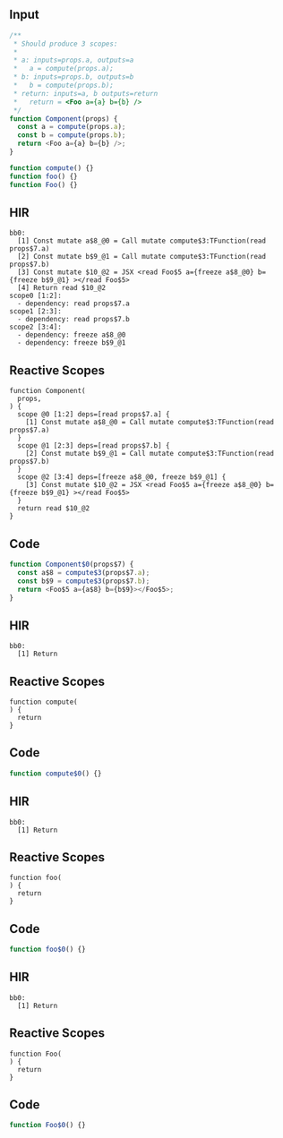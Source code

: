 
## Input

```javascript
/**
 * Should produce 3 scopes:
 *
 * a: inputs=props.a, outputs=a
 *   a = compute(props.a);
 * b: inputs=props.b, outputs=b
 *   b = compute(props.b);
 * return: inputs=a, b outputs=return
 *   return = <Foo a={a} b={b} />
 */
function Component(props) {
  const a = compute(props.a);
  const b = compute(props.b);
  return <Foo a={a} b={b} />;
}

function compute() {}
function foo() {}
function Foo() {}

```

## HIR

```
bb0:
  [1] Const mutate a$8_@0 = Call mutate compute$3:TFunction(read props$7.a)
  [2] Const mutate b$9_@1 = Call mutate compute$3:TFunction(read props$7.b)
  [3] Const mutate $10_@2 = JSX <read Foo$5 a={freeze a$8_@0} b={freeze b$9_@1} ></read Foo$5>
  [4] Return read $10_@2
scope0 [1:2]:
  - dependency: read props$7.a
scope1 [2:3]:
  - dependency: read props$7.b
scope2 [3:4]:
  - dependency: freeze a$8_@0
  - dependency: freeze b$9_@1
```

## Reactive Scopes

```
function Component(
  props,
) {
  scope @0 [1:2] deps=[read props$7.a] {
    [1] Const mutate a$8_@0 = Call mutate compute$3:TFunction(read props$7.a)
  }
  scope @1 [2:3] deps=[read props$7.b] {
    [2] Const mutate b$9_@1 = Call mutate compute$3:TFunction(read props$7.b)
  }
  scope @2 [3:4] deps=[freeze a$8_@0, freeze b$9_@1] {
    [3] Const mutate $10_@2 = JSX <read Foo$5 a={freeze a$8_@0} b={freeze b$9_@1} ></read Foo$5>
  }
  return read $10_@2
}

```

## Code

```javascript
function Component$0(props$7) {
  const a$8 = compute$3(props$7.a);
  const b$9 = compute$3(props$7.b);
  return <Foo$5 a={a$8} b={b$9}></Foo$5>;
}

```
## HIR

```
bb0:
  [1] Return

```

## Reactive Scopes

```
function compute(
) {
  return
}

```

## Code

```javascript
function compute$0() {}

```
## HIR

```
bb0:
  [1] Return

```

## Reactive Scopes

```
function foo(
) {
  return
}

```

## Code

```javascript
function foo$0() {}

```
## HIR

```
bb0:
  [1] Return

```

## Reactive Scopes

```
function Foo(
) {
  return
}

```

## Code

```javascript
function Foo$0() {}

```
      